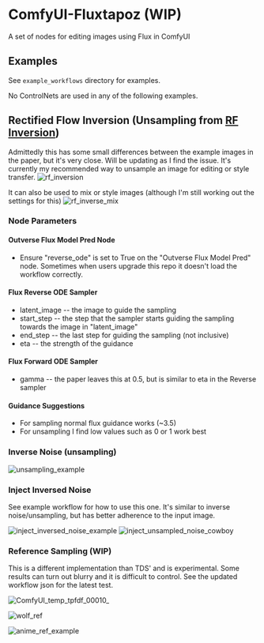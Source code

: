 # ComfyUI-Fluxtapoz (WIP)

A set of nodes for editing images using Flux in ComfyUI

## Examples

See `example_workflows` directory for examples.

No ControlNets are used in any of the following examples.

## Rectified Flow Inversion (Unsampling from [RF Inversion](https://rf-inversion.github.io/))
Admittedly this has some small differences between the example images in the paper, but it's very close. Will be updating as I find the issue.
It's currently my recommended way to unsample an image for editing or style transfer.
![rf_inversion](https://github.com/user-attachments/assets/f0517649-4dbb-4371-a8d5-3ae90e3b6368)

It can also be used to mix or style images (although I'm still working out the settings for this)
![rf_inverse_mix](https://github.com/user-attachments/assets/2588fab7-3de6-4708-b1da-6da4c8be4edb)



### Node Parameters

#### Outverse Flux Model Pred Node
* Ensure "reverse_ode" is set to True on the "Outverse Flux Model Pred" node. Sometimes when users upgrade this repo it doesn't load the workflow correctly.

#### Flux Reverse ODE Sampler
* latent_image -- the image to guide the sampling
* start_step -- the step that the sampler starts guiding the sampling towards the image in "latent_image"
* end_step -- the last step for guiding the sampling (not inclusive)
* eta -- the strength of the guidance

#### Flux Forward ODE Sampler
* gamma -- the paper leaves this at 0.5, but is similar to eta in the Reverse sampler

#### Guidance Suggestions
* For sampling normal flux guidance works (~3.5)
* For unsampling I find low values such as 0 or 1 work best

### Inverse Noise (unsampling)

![unsampling_example](https://github.com/user-attachments/assets/9c604a31-5cc9-49c2-9a08-98e7872591c2)

### Inject Inversed Noise

See example workflow for how to use this one. It's similar to inverse noise/unsampling, but has better adherence to the input image.

![inject_inversed_noise_example](https://github.com/user-attachments/assets/ee052855-12c6-47f7-8178-b4acfb2ca6b9)
![inject_unsampled_noise_cowboy](https://github.com/user-attachments/assets/4d92c591-e04d-4123-a432-d859a32e5f46)


### Reference Sampling (WIP)
This is a different implementation than TDS' and is experimental. Some results can turn out blurry and it is difficult to control.
See the updated workflow json for the latest test.

![ComfyUI_temp_tpfdf_00010_](https://github.com/user-attachments/assets/2233ae6a-e26d-4ca7-9493-b4cdefe2b470)

![wolf_ref](https://github.com/user-attachments/assets/739fe969-ed9b-43ae-aea2-586075bf2288)

![anime_ref_example](https://github.com/user-attachments/assets/4245bf2c-db2a-494b-adec-cc1f30ffda0b)

